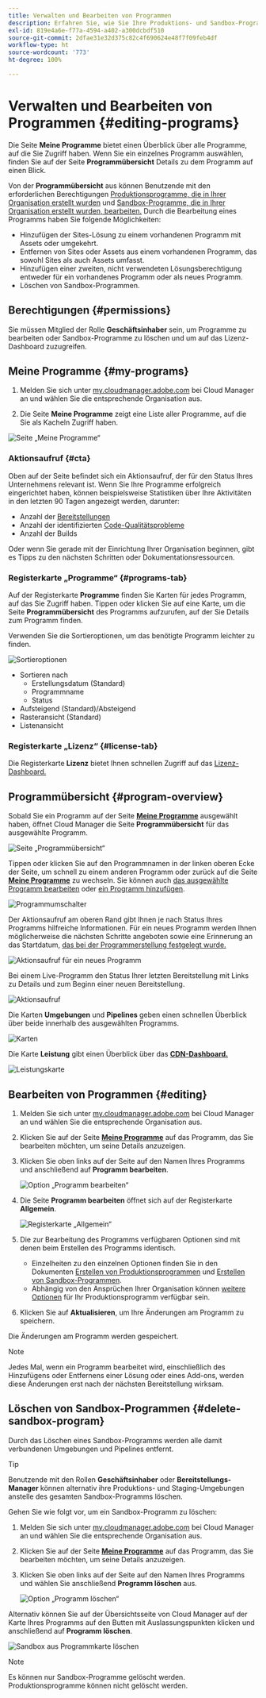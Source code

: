 ```yaml
---
title: Verwalten und Bearbeiten von Programmen
description: Erfahren Sie, wie Sie Ihre Produktions- und Sandbox-Programme bearbeiten, um ihre Optionen nach der Erstellung anzupassen.
exl-id: 819e4a6e-f77a-4594-a402-a300dcbdf510
source-git-commit: 2dfae31e32d375c82c4f690624e48f7f09feb4df
workflow-type: ht
source-wordcount: '773'
ht-degree: 100%

---
```



# Verwalten und Bearbeiten von Programmen {#editing-programs}

Die Seite **Meine Programme** bietet einen Überblick über alle Programme, auf die Sie Zugriff haben. Wenn Sie ein einzelnes Programm auswählen, finden Sie auf der Seite **Programmübersicht** Details zu dem Programm auf einen Blick.

Von der **Programmübersicht** aus können Benutzende mit den erforderlichen Berechtigungen [Produktionsprogramme, die in Ihrer Organisation erstellt wurden](creating-production-programs.md) und [Sandbox-Programme, die in Ihrer Organisation erstellt wurden, bearbeiten.](creating-sandbox-programs.md) Durch die Bearbeitung eines Programms haben Sie folgende Möglichkeiten:

* Hinzufügen der Sites-Lösung zu einem vorhandenen Programm mit Assets oder umgekehrt.
* Entfernen von Sites oder Assets aus einem vorhandenen Programm, das sowohl Sites als auch Assets umfasst.
* Hinzufügen einer zweiten, nicht verwendeten Lösungsberechtigung entweder für ein vorhandenes Programm oder als neues Programm.
* Löschen von Sandbox-Programmen.

## Berechtigungen {#permissions}

Sie müssen Mitglied der Rolle **Geschäftsinhaber** sein, um Programme zu bearbeiten oder Sandbox-Programme zu löschen und um auf das Lizenz-Dashboard zuzugreifen.

## Meine Programme {#my-programs}

1. Melden Sie sich unter [my.cloudmanager.adobe.com](https://my.cloudmanager.adobe.com/) bei Cloud Manager an und wählen Sie die entsprechende Organisation aus.

1. Die Seite **Meine Programme** zeigt eine Liste aller Programme, auf die Sie als Kacheln Zugriff haben.

![Seite „Meine Programme“](/help/implementing/cloud-manager/assets/my-programs.png)

### Aktionsaufruf {#cta}

Oben auf der Seite befindet sich ein Aktionsaufruf, der für den Status Ihres Unternehmens relevant ist. Wenn Sie Ihre Programme erfolgreich eingerichtet haben, können beispielsweise Statistiken über Ihre Aktivitäten in den letzten 90 Tagen angezeigt werden, darunter:

* Anzahl der [Bereitstellungen](/help/implementing/cloud-manager/deploy-code.md)
* Anzahl der identifizierten [Code-Qualitätsprobleme](/help/implementing/cloud-manager/code-quality-testing.md)
* Anzahl der Builds

Oder wenn Sie gerade mit der Einrichtung Ihrer Organisation beginnen, gibt es Tipps zu den nächsten Schritten oder Dokumentationsressourcen.

### Registerkarte „Programme“ {#programs-tab}

Auf der Registerkarte **Programme** finden Sie Karten für jedes Programm, auf das Sie Zugriff haben. Tippen oder klicken Sie auf eine Karte, um die Seite **Programmübersicht** des Programms aufzurufen, auf der Sie Details zum Programm finden.

Verwenden Sie die Sortieroptionen, um das benötigte Programm leichter zu finden.

![Sortieroptionen](/help/implementing/cloud-manager/assets/my-programs-sorting.png)

* Sortieren nach
   * Erstellungsdatum (Standard)
   * Programmname
   * Status
* Aufsteigend (Standard)/Absteigend
* Rasteransicht (Standard)
* Listenansicht

### Registerkarte „Lizenz“ {#license-tab}

Die Registerkarte **Lizenz** bietet Ihnen schnellen Zugriff auf das [Lizenz-Dashboard.](/help/implementing/cloud-manager/license-dashboard.md)

## Programmübersicht {#program-overview}

Sobald Sie ein Programm auf der Seite **[Meine Programme](#my-programs)** ausgewählt haben, öffnet Cloud Manager die Seite **Programmübersicht** für das ausgewählte Programm.

![Seite „Programmübersicht“](/help/implementing/cloud-manager/assets/program-overview.png)

Tippen oder klicken Sie auf den Programmnamen in der linken oberen Ecke der Seite, um schnell zu einem anderen Programm oder zurück auf die Seite **[Meine Programme](#my-programs)** zu wechseln. Sie können auch [das ausgewählte Programm bearbeiten](#editing) oder [ein Programm hinzufügen](/help/implementing/cloud-manager/getting-access-to-aem-in-cloud/creating-production-programs.md).

![Programmumschalter](/help/implementing/cloud-manager/assets/program-switcher.png)

Der Aktionsaufruf am oberen Rand gibt Ihnen je nach Status Ihres Programms hilfreiche Informationen. Für ein neues Programm werden Ihnen möglicherweise die nächsten Schritte angeboten sowie eine Erinnerung an das Startdatum, [das bei der Programmerstellung festgelegt wurde.](/help/implementing/cloud-manager/getting-access-to-aem-in-cloud/editing-programs.md)

![Aktionsaufruf für ein neues Programm](/help/implementing/cloud-manager/assets/info-banner-new-program.png)

Bei einem Live-Programm den Status Ihrer letzten Bereitstellung mit Links zu Details und zum Beginn einer neuen Bereitstellung.

![Aktionsaufruf](/help/implementing/cloud-manager/assets/info-banner.png)

Die Karten **Umgebungen** und **Pipelines** geben einen schnellen Überblick über beide innerhalb des ausgewählten Programms.

![Karten](/help/implementing/cloud-manager/assets/environments-pipelines.png)

Die Karte **Leistung** gibt einen Überblick über das **[CDN-Dashboard.](/help/implementing/cloud-manager/cdn-performance.md)**

![Leistungskarte](/help/implementing/cloud-manager/assets/cdn-performance-dashboard.png)

## Bearbeiten von Programmen {#editing}

1. Melden Sie sich unter [my.cloudmanager.adobe.com](https://my.cloudmanager.adobe.com/) bei Cloud Manager an und wählen Sie die entsprechende Organisation aus.

1. Klicken Sie auf der Seite **[Meine Programme](#my-programs)** auf das Programm, das Sie bearbeiten möchten, um seine Details anzuzeigen.

1. Klicken Sie oben links auf der Seite auf den Namen Ihres Programms und anschließend auf **Programm bearbeiten**.

   ![Option „Programm bearbeiten“](assets/edit-program-overview.png)

1. Die Seite **Programm bearbeiten** öffnet sich auf der Registerkarte **Allgemein**.

   ![Registerkarte „Allgemein“](assets/edit-program-prod1.png)

1. Die zur Bearbeitung des Programms verfügbaren Optionen sind mit denen beim Erstellen des Programms identisch.
   * Einzelheiten zu den einzelnen Optionen finden Sie in den Dokumenten [Erstellen von Produktionsprogrammen](/help/implementing/cloud-manager/getting-access-to-aem-in-cloud/creating-production-programs.md) und [Erstellen von Sandbox-Programmen](/help/implementing/cloud-manager/getting-access-to-aem-in-cloud/creating-sandbox-programs.md).
   * Abhängig von den Ansprüchen Ihrer Organisation können [weitere Optionen](/help/implementing/cloud-manager/getting-access-to-aem-in-cloud/creating-production-programs.md#options) für Ihr Produktionsprogramm verfügbar sein.

1. Klicken Sie auf **Aktualisieren**, um Ihre Änderungen am Programm zu speichern.

Die Änderungen am Programm werden gespeichert.

>[!NOTE]
>
>Jedes Mal, wenn ein Programm bearbeitet wird, einschließlich des Hinzufügens oder Entfernens einer Lösung oder eines Add-ons, werden diese Änderungen erst nach der nächsten Bereitstellung wirksam.

## Löschen von Sandbox-Programmen {#delete-sandbox-program}

Durch das Löschen eines Sandbox-Programms werden alle damit verbundenen Umgebungen und Pipelines entfernt.

>[!TIP]
>
>Benutzende mit den Rollen **Geschäftsinhaber** oder **Bereitstellungs-Manager** können alternativ ihre Produktions- und Staging-Umgebungen anstelle des gesamten Sandbox-Programms löschen.

Gehen Sie wie folgt vor, um ein Sandbox-Programm zu löschen:

1. Melden Sie sich unter [my.cloudmanager.adobe.com](https://my.cloudmanager.adobe.com/) bei Cloud Manager an und wählen Sie die entsprechende Organisation aus.

1. Klicken Sie auf der Seite **[Meine Programme](#my-programs)** auf das Programm, das Sie bearbeiten möchten, um seine Details anzuzeigen.

1. Klicken Sie oben links auf der Seite auf den Namen Ihres Programms und wählen Sie anschließend **Programm löschen** aus.

   ![Option „Programm löschen“](assets/delete-sandbox1.png)

Alternativ können Sie auf der Übersichtsseite von Cloud Manager auf der Karte Ihres Programms auf den Butten mit Auslassungspunkten klicken und anschließend auf **Programm löschen**.

![Sandbox aus Programmkarte löschen](assets/delete-sandbox2.png)

>[!NOTE]
>
>Es können nur Sandbox-Programme gelöscht werden. Produktionsprogramme können nicht gelöscht werden.
